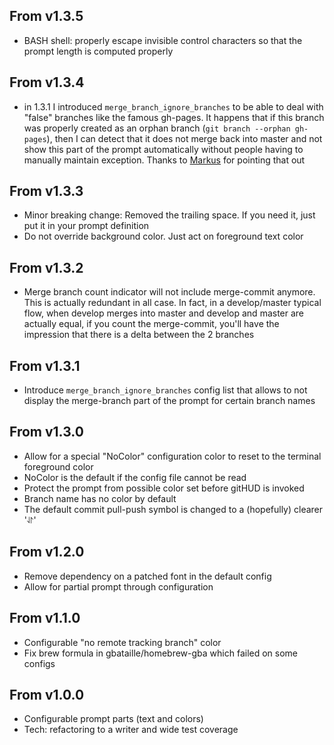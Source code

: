 From v1.3.5
-----------
* BASH shell: properly escape invisible control characters so that the prompt length is computed
  properly

From v1.3.4
-----------
* in 1.3.1 I introduced `merge_branch_ignore_branches` to be able to deal with
  "false" branches like the famous gh-pages. It happens that if this branch
was properly created as an orphan branch (`git branch --orphan gh-pages`),
then I can detect that it does not merge back into master and not show this
part of the prompt automatically without people having to manually maintain
exception. Thanks to [Markus](https://github.com/mgee) for pointing that out

From v1.3.3
-----------
* Minor breaking change: Removed the trailing space. If you need it, just put
  it in your prompt definition
* Do not override background color. Just act on foreground text color

From v1.3.2
-----------
* Merge branch count indicator will not include merge-commit anymore. This is
  actually redundant in all case. In fact, in a develop/master typical flow,
when develop merges into master and develop and master are actually equal, if
you count the merge-commit, you'll have the impression that there is a delta
between the 2 branches

From v1.3.1
-----------
* Introduce `merge_branch_ignore_branches` config list that allows to not
  display the merge-branch part of the prompt for certain branch names

From v1.3.0
-----------
* Allow for a special "NoColor" configuration color to reset to the terminal
  foreground color
* NoColor is the default if the config file cannot be read
* Protect the prompt from possible color set before gitHUD is invoked
* Branch name has no color by default
* The default commit pull-push symbol is changed to a (hopefully) clearer '⥯'

From v1.2.0
-----------
* Remove dependency on a patched font in the default config
* Allow for partial prompt through configuration

From v1.1.0
-----------
* Configurable "no remote tracking branch" color
* Fix brew formula in gbataille/homebrew-gba which failed on some configs

From v1.0.0
-----------
* Configurable prompt parts (text and colors)
* Tech: refactoring to a writer and wide test coverage
